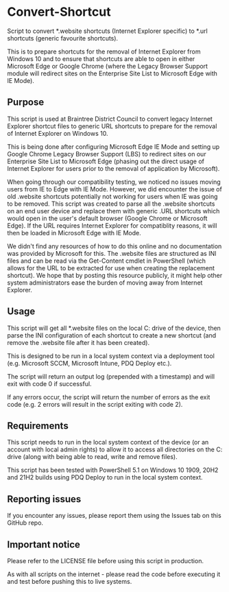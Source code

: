 # Convert-Shortcut
Script to convert *.website shortcuts (Internet Explorer specific) to *.url shortcuts (generic favourite shortcuts).

This is to prepare shortcuts for the removal of Internet Explorer from Windows 10 and to ensure that shortcuts are able to open in either Microsoft Edge or Google Chrome (where the Legacy Browser Support module will redirect sites on the Enterprise Site List to Microsoft Edge with IE Mode).

## Purpose
This script is used at Braintree District Council to convert legacy Internet Explorer shortcut files to generic URL shortcuts to prepare for the removal of Internet Explorer on Windows 10. 

This is being done after configuring Microsoft Edge IE Mode and setting up Google Chrome Legacy Browser Support (LBS) to redirect sites on our Enterprise Site List to Microsoft Edge (phasing out the direct usage of Internet Explorer for users prior to the removal of application by Microsoft).

When going through our compatibility testing, we noticed no issues moving users from IE to Edge with IE Mode. However, we did encounter the issue of old .website shortcuts potentially not working for users when IE was going to be removed. This script was created to parse all the .website shortcuts on an end user device and replace them with generic .URL shortcuts which would open in the user's default browser (Google Chrome or Microsoft Edge). If the URL requires Internet Explorer for compatiblity reasons, it will then be loaded in Microsoft Edge with IE Mode.

We didn't find any resources of how to do this online and no documentation was provided by Microsoft for this. The .website files are structured as INI files and can be read via the Get-Content cmdlet in PowerShell (which allows for the URL to be extracted for use when creating the replacement shortcut). We hope that by posting this resource publicly, it might help other system administrators ease the burden of moving away from Internet Explorer.

## Usage
This script will get all *.website files on the local C: drive of the device, then parse the INI configuration of each shortcut to create a new shortcut (and remove the .website file after it has been created).

This is designed to be run in a local system context via a deployment tool (e.g. Microsoft SCCM, Microsoft Intune, PDQ Deploy etc.).

The script will return an output log (prepended with a timestamp) and will exit with code 0 if successful.

If any errors occur, the script will return the number of errors as the exit code (e.g. 2 errors will result in the script exiting with code 2).

## Requirements
This script needs to run in the local system context of the device (or an account with local admin rights) to allow it to access all directories on the C: drive (along with being able to read, write and remove files).

This script has been tested with PowerShell 5.1 on Windows 10 1909, 20H2 and 21H2 builds using PDQ Deploy to run in the local system context.

## Reporting issues
If you encounter any issues, please report them using the Issues tab on this GitHub repo.

## Important notice
Please refer to the LICENSE file before using this script in production.

As with all scripts on the internet - please read the code before executing it and test before pushing this to live systems.
